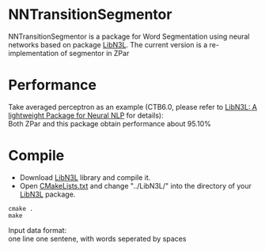 NNTransitionSegmentor
======
NNTransitionSegmentor is a package for Word Segmentation using neural networks based on package [LibN3L](https://github.com/SUTDNLP/LibN3L). 
The current version is a re-implementation of segmentor in ZPar

Performance
======
Take averaged perceptron as an example (CTB6.0, please refer to [LibN3L: A lightweight Package for Neural NLP](https://github.com/SUTDNLP/LibN3L/blob/master/description\(expect%20for%20lrec2016\).pdf) for details):  
Both ZPar and this package obtain performance about 95.10%

Compile
======
* Download [LibN3L](https://github.com/SUTDNLP/LibN3L) library and compile it. 
* Open [CMakeLists.txt](CMakeLists.txt) and change "../LibN3L/" into the directory of your [LibN3L](https://github.com/SUTDNLP/LibN3L) package.  

`cmake .`  
`make`  

Input data format:   
one line one sentene, with words seperated by spaces  

